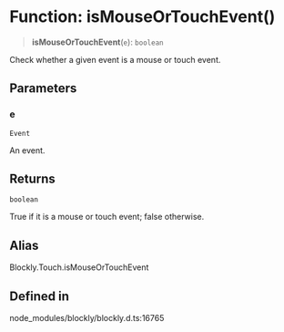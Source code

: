 # Function: isMouseOrTouchEvent()

> **isMouseOrTouchEvent**(`e`): `boolean`

Check whether a given event is a mouse or touch event.

## Parameters

### e

`Event`

An event.

## Returns

`boolean`

True if it is a mouse or touch event; false otherwise.

## Alias

Blockly.Touch.isMouseOrTouchEvent

## Defined in

node_modules/blockly/blockly.d.ts:16765
